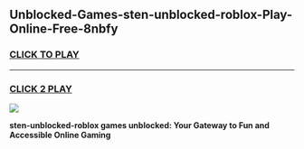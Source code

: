 
## Unblocked-Games-sten-unblocked-roblox-Play-Online-Free-8nbfy
<h3>
<a href="https://premium76.site?title=sten-unblocked-roblox&ref=26A">CLICK TO PLAY</a></h3>
<hr>

<h3>
<a href="https://premium76.site?title=sten-unblocked-roblox&ref=26A">CLICK 2 PLAY</a>
  
</h3>

<a href="https://premium76.site?title=sten-unblocked-roblox&ref=26A"><img src="https://clearcache.store/games.png"></a>


**sten-unblocked-roblox games unblocked: Your Gateway to Fun and Accessible Online Gaming**
